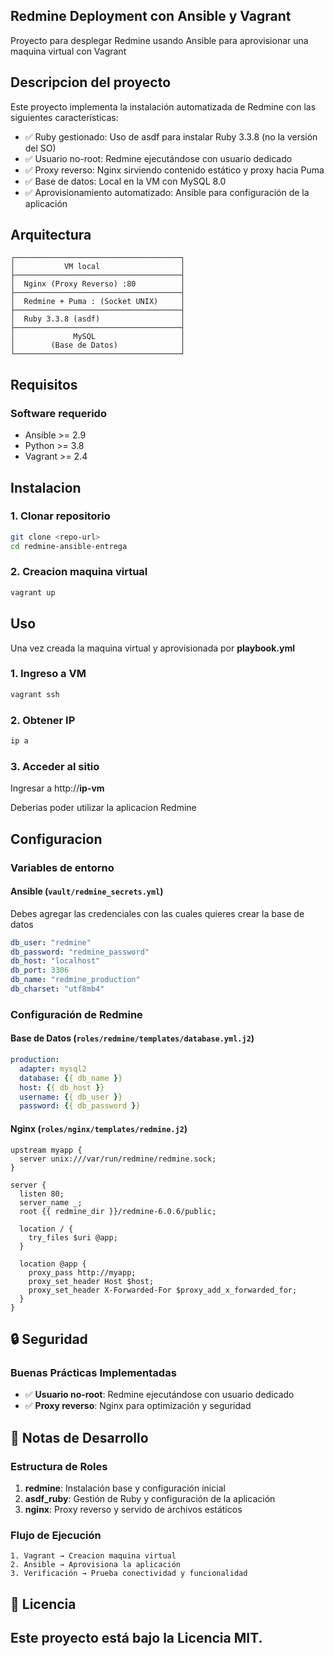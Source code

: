 ## Redmine Deployment con Ansible y Vagrant
Proyecto para desplegar Redmine usando Ansible para aprovisionar una maquina virtual con Vagrant

## Descripcion del proyecto

Este proyecto implementa la instalación automatizada de Redmine con las siguientes características:

- ✅ Ruby gestionado: Uso de asdf para instalar Ruby 3.3.8 (no la versión del SO)
- ✅ Usuario no-root: Redmine ejecutándose con usuario dedicado
- ✅ Proxy reverso: Nginx sirviendo contenido estático y proxy hacia Puma
- ✅ Base de datos: Local en la VM con MySQL 8.0
- ✅ Aprovisionamiento automatizado: Ansible para configuración de la aplicación

## Arquitectura
```
┌─────────────────────────────────────┐
│           VM local                  │ 
├─────────────────────────────────────┤ 
│  Nginx (Proxy Reverso) :80          │
├─────────────────────────────────────┤ 
│  Redmine + Puma : (Socket UNIX)     │ 
├─────────────────────────────────────┤  
│  Ruby 3.3.8 (asdf)                  │ 
├─────────────────────────────────────┤ 
│             MySQL                   │
│        (Base de Datos)              │
└─────────────────────────────────────┘
```

## Requisitos 

### Software requerido
- Ansible >= 2.9
- Python >= 3.8
- Vagrant >= 2.4

## Instalacion

### 1. Clonar repositorio

```bash
git clone <repo-url>
cd redmine-ansible-entrega
```

### 2. Creacion maquina virtual
```bash
vagrant up
```

## Uso

Una vez creada la maquina virtual y aprovisionada por **playbook.yml**

### 1. Ingreso a VM
```bash
vagrant ssh
```

### 2. Obtener IP
```bash
ip a
```

### 3. Acceder al sitio

Ingresar a http://**ip-vm**

Deberias poder utilizar la aplicacion Redmine

## Configuracion

### Variables de entorno

#### Ansible (`vault/redmine_secrets.yml`)
Debes agregar las credenciales con las cuales quieres crear la base de datos
```yaml
db_user: "redmine"
db_password: "redmine_password"
db_host: "localhost"
db_port: 3306
db_name: "redmine_production"
db_charset: "utf8mb4"

```

### Configuración de Redmine

#### Base de Datos (`roles/redmine/templates/database.yml.j2`)
```yaml
production:
  adapter: mysql2
  database: {{ db_name }}
  host: {{ db_host }}
  username: {{ db_user }}
  password: {{ db_password }}
```

#### Nginx (`roles/nginx/templates/redmine.j2`)
```nginx
upstream myapp {
  server unix:///var/run/redmine/redmine.sock;
}

server {
  listen 80;
  server_name _;
  root {{ redmine_dir }}/redmine-6.0.6/public;
  
  location / {
    try_files $uri @app;
  }
  
  location @app {
    proxy_pass http://myapp;
    proxy_set_header Host $host;
    proxy_set_header X-Forwarded-For $proxy_add_x_forwarded_for;
  }
}
```

## 🔒 Seguridad

### Buenas Prácticas Implementadas

- ✅ **Usuario no-root**: Redmine ejecutándose con usuario dedicado
- ✅ **Proxy reverso**: Nginx para optimización y seguridad

## 📝 Notas de Desarrollo

### Estructura de Roles

1. **redmine**: Instalación base y configuración inicial
2. **asdf_ruby**: Gestión de Ruby y configuración de la aplicación
3. **nginx**: Proxy reverso y servido de archivos estáticos

### Flujo de Ejecución

```
1. Vagrant → Creacion maquina virtual
2. Ansible → Aprovisiona la aplicación
3. Verificación → Prueba conectividad y funcionalidad
```

## 📄 Licencia

Este proyecto está bajo la Licencia MIT.
---